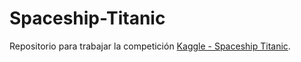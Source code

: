 # Spaceship-Titanic
Repositorio para trabajar la competición [Kaggle - Spaceship Titanic](https://www.kaggle.com/competitions/spaceship-titanic/overview). 
